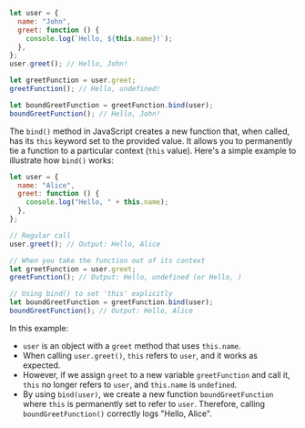 ```javascript
let user = {
  name: "John",
  greet: function () {
    console.log(`Hello, ${this.name}!`);
  },
};
user.greet(); // Hello, John!

let greetFunction = user.greet;
greetFunction(); // Hello, undefined!

let boundGreetFunction = greetFunction.bind(user);
boundGreetFunction(); // Hello, John!
```

The `bind()` method in JavaScript creates a new function that, when called, has its `this` keyword set to the provided value. It allows you to permanently tie a function to a particular context (`this` value). Here's a simple example to illustrate how `bind()` works:

```javascript
let user = {
  name: "Alice",
  greet: function () {
    console.log("Hello, " + this.name);
  },
};

// Regular call
user.greet(); // Output: Hello, Alice

// When you take the function out of its context
let greetFunction = user.greet;
greetFunction(); // Output: Hello, undefined (or Hello, )

// Using bind() to set 'this' explicitly
let boundGreetFunction = greetFunction.bind(user);
boundGreetFunction(); // Output: Hello, Alice
```

In this example:

- `user` is an object with a `greet` method that uses `this.name`.
- When calling `user.greet()`, `this` refers to `user`, and it works as expected.
- However, if we assign `greet` to a new variable `greetFunction` and call it, `this` no longer refers to `user`, and `this.name` is `undefined`.
- By using `bind(user)`, we create a new function `boundGreetFunction` where `this` is permanently set to refer to `user`. Therefore, calling `boundGreetFunction()` correctly logs "Hello, Alice".

